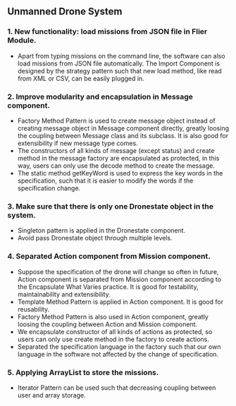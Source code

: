  ## Unmanned Drone System


### 1. New functionality: load missions from JSON file in Flier Module.
* Apart from typing missions on the command line, the software can also load missions from JSON file automatically. The Import Component is designed by the strategy pattern such that new load method, like read from XML or CSV, can be easily plugged in.

### 2. Improve modularity and encapsulation in Message component.
* Factory Method Pattern is used to create message object instead of creating message object in Message component directly, greatly loosing the coupling between Message class and its subclass. It is also good for extensibility if new message type comes.
* The constructors of all kinds of message (except status) and create method in the message factory are encapsulated as protected, in this way, users can only use the decode method to create the message.
* The static method getKeyWord is used to express the key words in the specification, such that it is easier to modify the words if the specification change.

### 3. Make sure that there is only one Dronestate object in the system.
* Singleton pattern is applied in the Dronestate component.
* Avoid pass Dronestate object through multiple levels.

### 4. Separated Action component from Mission component.
* Suppose the specification of the drone will change so often in future, Action component is separated from Mission component according to the Encapsulate What Varies practice. It is good for testability, maintainability and extensibility.
* Template Method Pattern is applied in Action component. It is good for reusability.   
* Factory Method Pattern is also used in Action component, greatly loosing the coupling between Action and Mission component.
* We encapsulate constructor of all kinds of actions as protected, so users can only use create method in the factory to create actions.
* Separated the specification language in the factory such that our own language in the software not affected by the change of specification.

### 5. Applying ArrayList to store the missions.
* Iterator Pattern can be used such that decreasing coupling between user and array storage.

